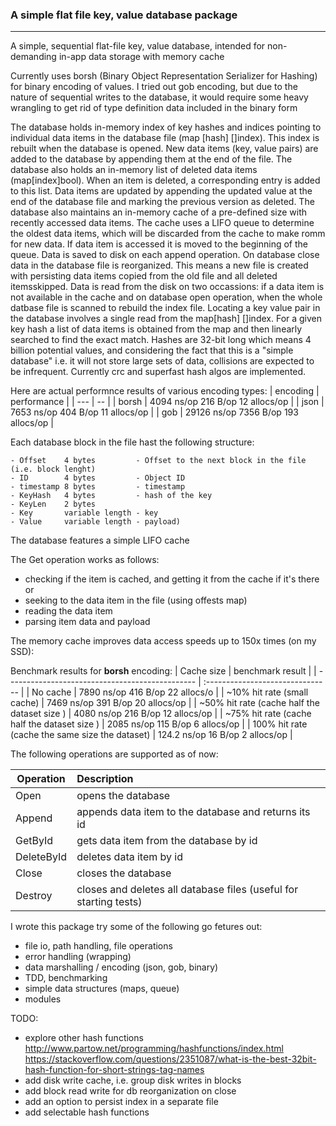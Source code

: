 ### A simple flat file key, value database package

---

A simple, sequential flat-file key, value database,
intended for non-demanding in-app data storage
with memory cache

Currently uses borsh (Binary Object Representation Serializer for Hashing) for binary encoding of values. I tried out gob encoding, but due to the nature of sequential writes to the database, it would require some heavy wrangling to get rid of type definition
data included in the binary form

The database holds in-memory index of key hashes and indices pointing to individual data items in the database file (map [hash] []index). This index is rebuilt when the database is opened. New data items (key, value pairs) are added to the database by appending them at the end of the file. The database also holds an in-memory list of deleted data items (map[index]bool). When an item is deleted, a corresponding entry is added to this list. Data items are updated by  appending the updated value at the end of the database file and marking the previous version as deleted. The database also maintains an in-memory cache of a pre-defined size with recently accessed data items. The cache uses a LIFO queue to determine the oldest data items, which will be discarded from the cache to make romm for new data. If data item is accessed it is moved to the beginning of the queue. Data is saved to disk on each append operation. On database close data in the database file is reorganized. This means a new file is created with persisting data items copied from the old file and all deleted itemsskipped. Data is read from the disk on two occassions: if a data item is not available in the cache and on database open operation, when the whole datbase file is scanned to rebuild the index file. Locating a key value pair in the database involves a single read from the map[hash] []index. For a given key hash a list of data items is obtained from the map and then linearly searched to find the exact match. Hashes are 32-bit long which means 4 billion potential values, and considering the fact that this is a "simple database" i.e. it will not store large sets of data, collisions are expected to be infrequent. Currently crc and superfast hash algos are implemented.


Here are actual performnce results of various encoding types:
| encoding | performance |
| --- | -- |
| borsh | 4094 ns/op 216 B/op 12 allocs/op |
| json | 7653 ns/op 404 B/op 11 allocs/op |
| gob | 29126 ns/op 7356 B/op 193 allocs/op |

Each database block in the file hast the following structure:

```
- Offset    4 bytes         - Offset to the next block in the file (i.e. block lenght)
- ID        4 bytes         - Object ID
- timestamp 8 bytes         - timestamp
- KeyHash   4 bytes         - hash of the key
- KeyLen    2 bytes
- Key       variable length - key
- Value     variable length - payload)
```

The database features a simple LIFO cache

The Get operation works as follows:

- checking if the item is cached, and getting it from the cache if it's there
  or
- seeking to the data item in the file (using offests map)
- reading the data item
- parsing item data and payload

The memory cache improves data access speeds up to 150x times (on my SSD):

Benchmark results for **borsh** encoding:
| Cache size | benchmark result |
| ----------------------------------------------- | :------------------------------- |
| No cache | 7890 ns/op 416 B/op 22 allocs/o |
| ~10% hit rate (small cache) | 7469 ns/op 391 B/op 20 allocs/op |
| ~50% hit rate (cache half the dataset size ) | 4080 ns/op 216 B/op 12 allocs/op |
| ~75% hit rate (cache half the dataset size ) | 2085 ns/op 115 B/op 6 allocs/op |
| 100% hit rate (cache the same size the dataset) | 124.2 ns/op 16 B/op 2 allocs/op |

The following operations are supported as of now:

| Operation  | Description                                                       |
| ---------- | :---------------------------------------------------------------- |
| Open       | opens the database                                                |
| Append     | appends data item to the database and returns its id              |
| GetById    | gets data item from the database by id                            |
| DeleteById | deletes data item by id                                           |
| Close      | closes the database                                               |
| Destroy    | closes and deletes all database files (useful for starting tests) |

I wrote this package try some of the following go fetures out:

- file io, path handling, file operations
- error handling (wrapping)
- data marshalling / encoding (json, gob, binary)
- TDD, benchmarking
- simple data structures (maps, queue)
- modules

TODO: 
- explore other hash functions
  http://www.partow.net/programming/hashfunctions/index.html
  https://stackoverflow.com/questions/2351087/what-is-the-best-32bit-hash-function-for-short-strings-tag-names
- add disk write cache, i.e. group disk writes in blocks
- add block read write for db reorganization on close
- add an option to persist index in a separate file
- add selectable hash functions


